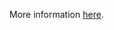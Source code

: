 More information [here](https://docs.prismacloud.io/en/enterprise-edition/policy-reference/docker-policies/docker-policy-index/ensure-docker-pip-secure).

